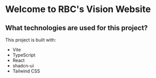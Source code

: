 # Welcome to RBC's Vision Website

## What technologies are used for this project?

This project is built with:

- Vite
- TypeScript
- React
- shadcn-ui
- Tailwind CSS
